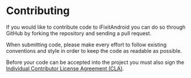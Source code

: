 Contributing
============

If you would like to contribute code to iFixitAndroid you can do so through GitHub
by forking the repository and sending a pull request.

When submitting code, please make every effort to follow existing conventions
and style in order to keep the code as readable as possible.

Before your code can be accepted into the project you must also sign the
[Individual Contributor License Agreement (CLA)][cla].


 [cla]: https://docs.google.com/forms/d/1wrPw91REdDKbZQ4vrGeUo8s_TkddZTTxiur0rbUxahk/viewform
